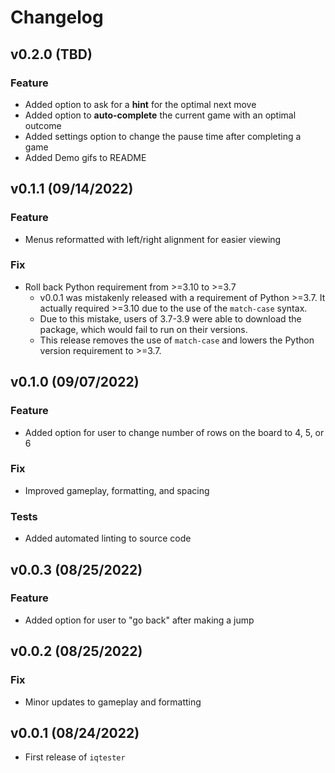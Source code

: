 # Changelog

<!-- Next Version In Progress -->
## v0.2.0 (TBD)

### Feature

- Added option to ask for a **hint** for the optimal next move
- Added option to **auto-complete** the current game with an optimal outcome
- Added settings option to change the pause time after completing a game
- Added Demo gifs to README

## v0.1.1 (09/14/2022)

### Feature

- Menus reformatted with left/right alignment for easier viewing

### Fix

- Roll back Python requirement from >=3.10 to >=3.7
  - v0.0.1 was mistakenly released with a requirement of Python >=3.7. It actually required >=3.10 due to the use of the `match-case` syntax.
  - Due to this mistake, users of 3.7-3.9 were able to download the package, which would fail to run on their versions.
  - This release removes the use of `match-case` and lowers the Python version requirement to >=3.7.

## v0.1.0 (09/07/2022)

### Feature

- Added option for user to change number of rows on the board to 4, 5, or 6

### Fix

- Improved gameplay, formatting, and spacing

### Tests

- Added automated linting to source code

## v0.0.3 (08/25/2022)

### Feature

- Added option for user to "go back" after making a jump

## v0.0.2 (08/25/2022)

### Fix

- Minor updates to gameplay and formatting

## v0.0.1 (08/24/2022)

- First release of `iqtester`